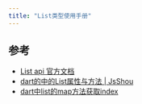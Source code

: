 ```yaml
---
title: "List类型使用手册"
---
```


## 参考

- [List api 官方文档](https://api.dart.dev/stable/1.24.2/dart-core/List-class.html)
- [dart的中的List属性与方法 | JsShou](https://juejin.cn/post/6844903919324233742)
- [dart中list的map方法获取index](https://codeantenna.com/a/6P8lv1e4fC)